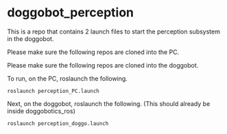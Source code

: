 # doggobot_perception

This is a repo that contains 2 launch files to start the perception subsystem in the doggobot.

Please make sure the following repos are cloned into the PC.

Please make sure the following repos are cloned into the doggobot.

To run, on the PC, roslaunch the following.
```
roslaunch perception_PC.launch
```

Next, on the doggobot, roslaunch the following. (This should already be inside doggobotics_ros)
```
roslaunch perception_doggo.launch
```
